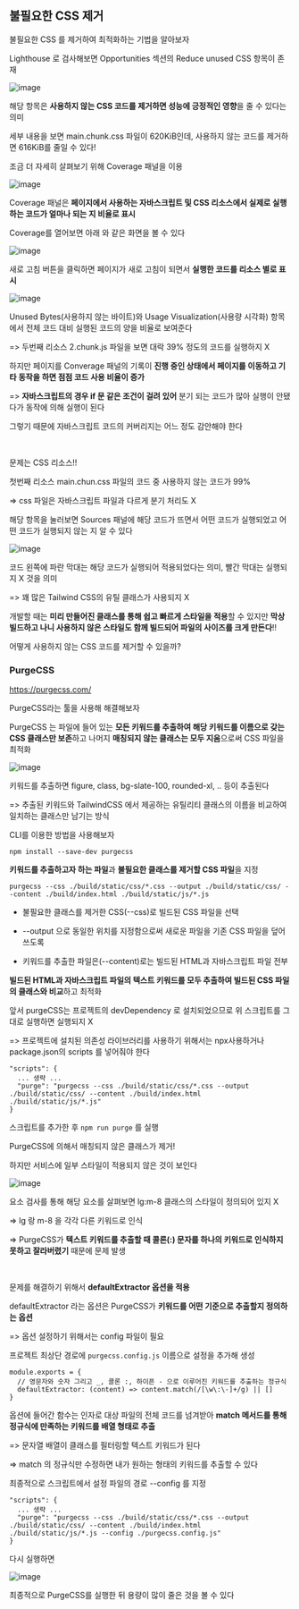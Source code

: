## 불필요한 CSS 제거

불필요한 CSS 를 제거하여 최적화하는 기법을 알아보자

Lighthouse 로 검사해보면 Opportunities 섹션의 Reduce unused CSS 항목이 존재

![image](https://github.com/user-attachments/assets/661899a1-d1fc-4896-a22f-279f46e655b3)

해당 항목은 **사용하지 않는 CSS 코드를 제거하면 성능에 긍정적인 영향**을 줄 수 있다는 의미

세부 내용을 보면 main.chunk.css 파일이 620KiB인데, 사용하지 않는 코드를 제거하면 616KiB를 줄일 수 있다!

조금 더 자세히 살펴보기 위해 Coverage 패널을 이용

![image](https://github.com/user-attachments/assets/0ec161c5-b542-45e7-84cd-afbaba966484)

Coverage 패널은 **페이지에서 사용하는 자바스크립트 및 CSS 리소스에서 실제로 실행하는 코드가 얼마나 되는 지 비율로 표시**

Coverage를 열어보면 아래 와 같은 화면을 볼 수 있다

![image](https://github.com/user-attachments/assets/3231e86c-fdeb-46e0-8676-a29162f47e31)

새로 고침 버튼을 클릭하면 페이지가 새로 고침이 되면서 **실행한 코드를 리소스 별로 표시**

![image](https://github.com/user-attachments/assets/8e4317a5-cda8-4ca7-9292-b0cc4ffa6af2)

Unused Bytes(사용하지 않는 바이트)와 Usage Visualization(사용량 시각화) 항목에서 전체 코드 대비 실행된 코드의 양을 비율로 보여준다

=> 두번째 리소스 2.chunk.js 파일을 보면 대락 39% 정도의 코드를 실행하지 X

하지만 페이지를 Converage 패널의 기록이 **진행 중인 상태에서 페이지를 이동하고 기타 동작을 하면 점점 코드 사용 비율이 증가**

=> **자바스크립트의 경우 if 문 같은 조건이 걸려 있어** 분기 되는 코드가 많아 실행이 안됐다가 동작에 의해 실행이 된다

그렇기 때문에 자바스크립트 코드의 커버리지는 어느 정도 감안해야 한다

<br />

문제는 CSS 리소스!!

첫번째 리소스 main.chun.css 파일의 코드 중 사용하지 않는 코드가 99%

=> css 파일은 자바스크립트 파일과 다르게 분기 처리도 X

해당 항목을 눌러보면 Sources 패널에 해당 코드가 뜨면서 어떤 코드가 실행되었고 어떤 코드가 실행되지 않는 지 알 수 있다

![image](https://github.com/user-attachments/assets/15c5970a-0e32-412e-86c7-8cf05a7cec91)

코드 왼쪽에 파란 막대는 해당 코드가 실행되어 적용되었다는 의미, 빨간 막대는 실행되지 X 것을 의미

=> 꽤 많은 Tailwind CSS의 유틸 클래스가 사용되지 X

개발할 때는 **미리 만들어진 클래스를 통해 쉽고 빠르게 스타일을 적용**할 수 있지만 **막상 빌드하고 나니 사용하지 않은 스타일도 함께 빌드되어 파일의 사이즈를 크게 만든다**!!

어떻게 사용하지 않는 CSS 코드를 제거할 수 있을까?

### PurgeCSS

https://purgecss.com/

PurgeCSS라는 툴을 사용해 해결해보자

PurgeCSS 는 파일에 들어 있는 **모든 키워드를 추출하여 해당 키워드를 이름으로 갖는 CSS 클래스만 보존**하고 나머지 **매칭되지 않는 클래스는 모두 지움**으로써 CSS 파일을 최적화

![image](https://github.com/user-attachments/assets/f68c760f-fb8f-4dbc-af39-781992705bfc)

키워드를 추출하면 figure, class, bg-slate-100, rounded-xl, .. 등이 추출된다

=> 추출된 키워드와 TailwindCSS 에서 제공하는 유틸리티 클래스의 이름을 비교하여 일치하는 클래스만 남기는 방식

CLI를 이용한 방법을 사용해보자

```
npm install --save-dev purgecss
```

**키워드를 추출하고자 하는 파일**과 **불필요한 클래스를 제거할 CSS 파일**을 지정

```
purgecss --css ./build/static/css/*.css --output ./build/static/css/ --content ./build/index.html ./build/static/js/*.js
```

- 불필요한 클래스를 제거한 CSS(--css)로 빌드된 CSS 파일을 선택

- --output 으로 동일한 위치를 지정함으로써 새로운 파일을 기존 CSS 파일을 덮어 쓰도록

- 키워드를 추출한 파일은(--content)로는 빌드된 HTML과 자바스크립트 파일 전부

**빌드된 HTML과 자바스크립트 파일의 텍스트 키워드를 모두 추출하여 빌드된 CSS 파일의 클래스와 비교**하고 최적화

앞서 purgeCSS는 프로젝트의 devDependency 로 설치되었으므로 위 스크립트를 그대로 실행하면 실행되지 X

=> 프로젝트에 설치된 의존성 라이브러리를 사용하기 위해서는 npx사용하거나 package.json의 scripts 를 넣어줘야 한다

```
"scripts": {
  ... 생략 ...
  "purge": "purgecss --css ./build/static/css/*.css --output ./build/static/css/ --content ./build/index.html ./build/static/js/*.js"
}
```

스크립트를 추가한 후 `npm run purge` 를 실행

PurgeCSS에 의해서 매칭되지 않은 클래스가 제거!

하지만 서비스에 일부 스타일이 적용되지 않은 것이 보인다

![image](https://github.com/user-attachments/assets/afd660ab-bf04-4e43-955a-7aa0a0d306e0)

요소 검사를 통해 해당 요소를 살펴보면 lg:m-8 클래스의 스타일이 정의되어 있지 X

=> lg 랑 m-8 을 각각 다른 키워드로 인식

=> PurgeCSS가 **텍스트 키워드를 추출할 때 콜론(:) 문자를 하나의 키워드로 인식하지 못하고 잘라버렸기** 때문에 문제 발생

<br />

문제를 해결하기 위해서 **defaultExtractor 옵션을 적용**

defaultExtractor 라는 옵션은 PurgeCSS가 **키워드를 어떤 기준으로 추출할지 정의하는 옵션**

=> 옵션 설정하기 위해서는 config 파일이 필요

프로젝트 최상단 경로에 `purgecss.config.js` 이름으로 설정을 추가해 생성

```
module.exports = {
  // 영문자와 숫자 그리고 _, 콜론 :, 하이픈 - 으로 이루어진 키워드를 추출하는 정규식
  defaultExtractor: (content) => content.match(/[\w\:\-]+/g) || []
}
```

옵션에 들어간 함수는 인자로 대상 파일의 전체 코드를 넘겨받아 **match 메서드를 통해 정규식에 만족하는 키워드를 배열 형태로 추출**

=> 문자열 배열이 클래스를 필터링할 텍스트 키워드가 된다

=> match 의 정규식만 수정하면 내가 원하는 형태의 키워드를 추출할 수 있다

최종적으로 스크립트에서 설정 파일의 경로 --config 를 지정

```
"scripts": {
  ... 생략 ...
  "purge": "purgecss --css ./build/static/css/*.css --output ./build/static/css/ --content ./build/index.html ./build/static/js/*.js --config ./purgecss.config.js"
}
```

다시 실행하면

![image](https://github.com/user-attachments/assets/2ec3573b-ec09-494e-8d0f-c68ada9d092c)

최종적으로 PurgeCSS를 실행한 뒤 용량이 많이 줄은 것을 볼 수 있다

